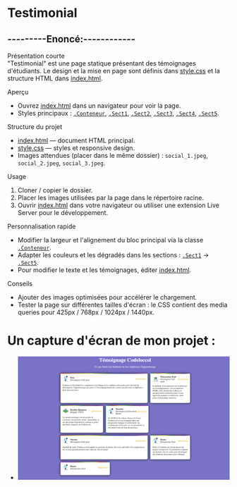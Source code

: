 # Testimonial
##  ---------Enoncé:------------

Présentation courte  
"Testimonial" est une page statique présentant des témoignages d'étudiants. Le design et la mise en page sont définis dans [style.css](style.css) et la structure HTML dans [index.html](index.html).

Aperçu
- Ouvrez [index.html](index.html) dans un navigateur pour voir la page.
- Styles principaux : [`.Conteneur`](style.css), [`.Sect1`](style.css), [`.Sect2`](style.css), [`.Sect3`](style.css), [`.Sect4`](style.css), [`.Sect5`](style.css).

Structure du projet
- [index.html](index.html) — document HTML principal.
- [style.css](style.css) — styles et responsive design.
- Images attendues (placer dans le même dossier) : `social_1.jpeg`, `social_2.jpeg`, `social_3.jpeg`.

Usage
1. Cloner / copier le dossier.
2. Placer les images utilisées par la page dans le répertoire racine.
3. Ouvrir [index.html](index.html) dans votre navigateur ou utiliser une extension Live Server pour le développement.

Personnalisation rapide
- Modifier la largeur et l'alignement du bloc principal via la classe [`.Conteneur`](style.css).
- Adapter les couleurs et les dégradés dans les sections : [`.Sect1`](style.css) → [`.Sect5`](style.css).
- Pour modifier le texte et les témoignages, éditer [index.html](index.html).

Conseils
- Ajouter des images optimisées pour accélérer le chargement.
- Tester la page sur différentes tailles d'écran : le CSS contient des media queries pour 425px / 768px / 1024px / 1440px.

# Un capture d'écran de mon projet :
- ![](./Capture%20d’écran%202025-10-24%20à%2019.57.07.png)